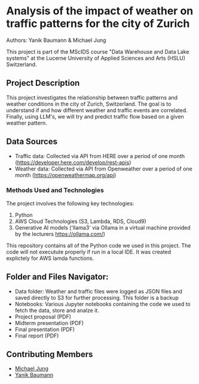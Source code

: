 # Analysis of the impact of weather on traffic patterns for the city of Zurich

Authors: Yanik Baumann & Michael Jung

This project is part of the MScIDS course "Data Warehouse and Data Lake systems" at the Lucerne University of Applied Sciences and Arts (HSLU) Switzerland.


## Project Description

This project investigates the relationship between traffic patterns and weather conditions in the city of Zurich, Switzerland.
The goal is to understand if and how different weather and traffic events are correlated.
Finally, using LLM's, we will try and predict traffic flow based on a given weather pattern.

## Data Sources
- Traffic data: Collected via API from HERE over a period of one month (https://developer.here.com/develop/rest-apis)
- Weather data: Collected via API from Openweather over a period of one month (https://openweathermap.org/api)


### Methods Used and Technologies

The project involves the following key technologies:

1. Python
2. AWS Cloud Technologies (S3, Lambda, RDS, Cloud9)
3. Generative AI models ('llama3' via Ollama in a virtual machine provided by the lecturers https://ollama.com/)

This repository contains all of the Python code we used in this project.
The code will not executute properly if run in a local IDE. It was created explictely for AWS lamda functions.


## Folder and Files Navigator:

- Data folder: Weather and traffic files were logged as JSON files and saved directly to S3 for further processing. This folder is a backup
- Notebooks: Various Jupyter notebooks containing the code we used to fetch the data, store and analze it.
- Project proposal (PDF)
- Midterm presentation (PDF)
- Final presentation (PDF)
- Final report (PDF)


## Contributing Members

 - [Michael Jung](https://github.com/MJ-HSLU)
 - [Yanik Baumann](https://github.com/kre8tivz)
